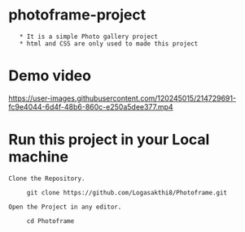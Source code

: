 # photoframe-project

       * It is a simple Photo gallery project 
       * html and CSS are only used to made this project
       
# Demo video


https://user-images.githubusercontent.com/120245015/214729691-fc9e4044-6d4f-48b6-860c-e250a5dee377.mp4




# Run this project in your Local machine

    Clone the Repository.

         git clone https://github.com/Logasakthi8/Photoframe.git
   
    Open the Project in any editor.
        
         cd Photoframe
